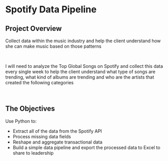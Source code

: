# Spotify Data Pipeline


## Project Overview
Collect data within the music industry and help the client understand how she can make music based on those patterns

<br>

I will need to analyze the Top Global Songs on Spotify and collect this data every single week to help the client understand what type of songs are trending, what kind of albums are trending and who are the artists that created the following categories

<br>

## The Objectives
Use Python to:
- Extract all of the data from the Spotify API
- Process missing data fields
- Reshape and aggregate transactional data
- Build a simple data pipeline and export the processed data to Excel to share to leadership
